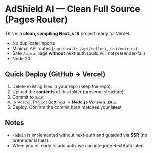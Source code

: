 # AdShield AI — Clean Full Source (Pages Router)

This is a **clean, compiling Next.js 14** project ready for Vercel.

- No duplicate imports
- Minimal API routes (`/api/health`, `/api/collect`, `/api/metrics`)
- Safe `/admin` page **without** next-auth (build will not prerender-fail)
- Node 20

## Quick Deploy (GitHub → Vercel)
1. Delete existing files in your repo (keep the repo).
2. Upload the **contents** of this folder (preserve structure).
3. Commit to `main`.
4. In Vercel: Project Settings → **Node.js Version: `20.x`**.
5. Deploy. Confirm the commit hash matches your latest.

## Notes
- `/admin` is implemented without next-auth and guarded via **SSR** (no prerender issues).
- When you're ready to add auth, we can integrate NextAuth later.